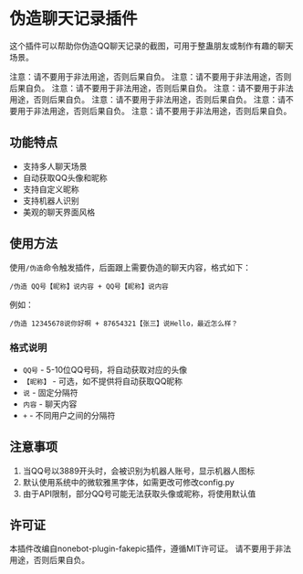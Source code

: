 # 伪造聊天记录插件

这个插件可以帮助你伪造QQ聊天记录的截图，可用于整蛊朋友或制作有趣的聊天场景。

注意：请不要用于非法用途，否则后果自负。
注意：请不要用于非法用途，否则后果自负。
注意：请不要用于非法用途，否则后果自负。
注意：请不要用于非法用途，否则后果自负。
注意：请不要用于非法用途，否则后果自负。
注意：请不要用于非法用途，否则后果自负。
注意：请不要用于非法用途，否则后果自负。

## 功能特点

- 支持多人聊天场景
- 自动获取QQ头像和昵称
- 支持自定义昵称
- 支持机器人识别
- 美观的聊天界面风格

## 使用方法

使用`/伪造`命令触发插件，后面跟上需要伪造的聊天内容，格式如下：

```
/伪造 QQ号【昵称】说内容 + QQ号【昵称】说内容
```

例如：

```
/伪造 12345678说你好啊 + 87654321【张三】说Hello，最近怎么样？
```

### 格式说明

- `QQ号` - 5-10位QQ号码，将自动获取对应的头像
- `【昵称】` - 可选，如不提供将自动获取QQ昵称
- `说` - 固定分隔符
- `内容` - 聊天内容
- `+` - 不同用户之间的分隔符

## 注意事项

1. 当QQ号以3889开头时，会被识别为机器人账号，显示机器人图标
2. 默认使用系统中的微软雅黑字体，如需更改可修改config.py
3. 由于API限制，部分QQ号可能无法获取头像或昵称，将使用默认值


## 许可证

本插件改编自nonebot-plugin-fakepic插件，遵循MIT许可证。 请不要用于非法用途，否则后果自负。
